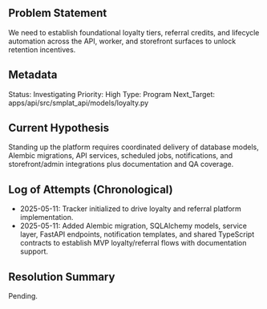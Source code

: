 ## Problem Statement
We need to establish foundational loyalty tiers, referral credits, and lifecycle automation across the API, worker, and storefront surfaces to unlock retention incentives.

## Metadata
Status: Investigating
Priority: High
Type: Program
Next_Target: apps/api/src/smplat_api/models/loyalty.py

## Current Hypothesis
Standing up the platform requires coordinated delivery of database models, Alembic migrations, API services, scheduled jobs, notifications, and storefront/admin integrations plus documentation and QA coverage.

## Log of Attempts (Chronological)
- 2025-05-11: Tracker initialized to drive loyalty and referral platform implementation.
- 2025-05-11: Added Alembic migration, SQLAlchemy models, service layer, FastAPI endpoints, notification templates, and shared
  TypeScript contracts to establish MVP loyalty/referral flows with documentation support.

## Resolution Summary
Pending.
